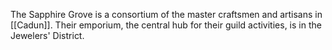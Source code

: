 The Sapphire Grove is a consortium of the master craftsmen and artisans in [[Cadun]]. Their emporium, the central hub for their guild activities, is in the Jewelers' District. 